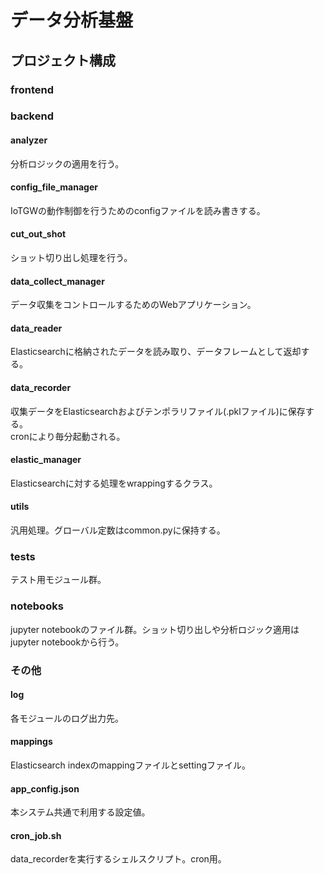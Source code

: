 # データ分析基盤
## プロジェクト構成

### frontend

### backend
#### analyzer
分析ロジックの適用を行う。

#### config_file_manager
IoTGWの動作制御を行うためのconfigファイルを読み書きする。

#### cut_out_shot
ショット切り出し処理を行う。

#### data_collect_manager
データ収集をコントロールするためのWebアプリケーション。

#### data_reader
Elasticsearchに格納されたデータを読み取り、データフレームとして返却する。

#### data_recorder
収集データをElasticsearchおよびテンポラリファイル(.pklファイル)に保存する。  
cronにより毎分起動される。

#### elastic_manager
Elasticsearchに対する処理をwrappingするクラス。

#### utils
汎用処理。グローバル定数はcommon.pyに保持する。

### tests
テスト用モジュール群。  

### notebooks
jupyter notebookのファイル群。ショット切り出しや分析ロジック適用はjupyter notebookから行う。

### その他
#### log
各モジュールのログ出力先。

#### mappings
Elasticsearch indexのmappingファイルとsettingファイル。

#### app_config.json
本システム共通で利用する設定値。

#### cron_job.sh
data_recorderを実行するシェルスクリプト。cron用。

